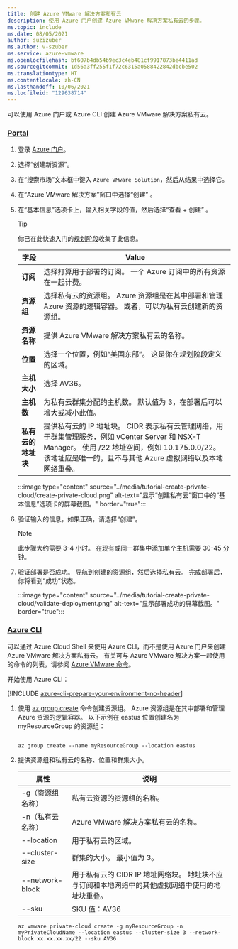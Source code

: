 ```yaml
---
title: 创建 Azure VMware 解决方案私有云
description: 使用 Azure 门户创建 Azure VMware 解决方案私有云的步骤。
ms.topic: include
ms.date: 08/05/2021
author: suzizuber
ms.author: v-szuber
ms.service: azure-vmware
ms.openlocfilehash: bf607b4db54b9ec3c4eb481cf9917873be4411ad
ms.sourcegitcommit: 1d56a3ff255f1f72c6315a0588422842dbcbe502
ms.translationtype: HT
ms.contentlocale: zh-CN
ms.lasthandoff: 10/06/2021
ms.locfileid: "129638714"
---
```

<!-- Used in deploy-azure-vmware-solution.md and tutorial-create-private-cloud.md -->

可以使用 Azure 门户或 Azure CLI 创建 Azure VMware 解决方案私有云。


### <a name="portal"></a>[Portal](#tab/azure-portal)

1. 登录 [Azure 门户](https://portal.azure.com)。

1. 选择“创建新资源”。 

1. 在“搜索市场”文本框中键入 `Azure VMware Solution`，然后从结果中选择它。 

1. 在“Azure VMware 解决方案”窗口中选择“创建” 。

1. 在“基本信息”选项卡上，输入相关字段的值，然后选择“查看 + 创建” 。 

   >[!TIP]
   >你已在此快速入门的[规划阶段](../plan-private-cloud-deployment.md)收集了此信息。

   | 字段   | Value  |
   | ---| --- |
   | **订阅** | 选择打算用于部署的订阅。 一个 Azure 订阅中的所有资源在一起计费。|
   | **资源组** | 选择私有云的资源组。 Azure 资源组是在其中部署和管理 Azure 资源的逻辑容器。 或者，可以为私有云创建新的资源组。 |
   | **资源名称** | 提供 Azure VMware 解决方案私有云的名称。 |
   | **位置** | 选择一个位置，例如“美国东部”。 这是你在规划阶段定义的区域。 |
   | **主机大小** | 选择 AV36。 |
   | **主机数** | 为私有云群集分配的主机数。 默认值为 3，在部署后可以增大或减小此值。  |
   | **私有云的地址块** | 提供私有云的 IP 地址块。  CIDR 表示私有云管理网络，用于群集管理服务，例如 vCenter Server 和 NSX-T Manager。 使用 /22 地址空间，例如 10.175.0.0/22。  该地址应是唯一的，且不与其他 Azure 虚拟网络以及本地网络重叠。 |
   

   :::image type="content" source="../media/tutorial-create-private-cloud/create-private-cloud.png" alt-text="显示“创建私有云”窗口中的“基本信息”选项卡的屏幕截图。" border="true":::

1. 验证输入的信息，如果正确，请选择“创建”。  

   > [!NOTE]
   > 此步骤大约需要 3-4 小时。 在现有或同一群集中添加单个主机需要 30-45 分钟。

1. 验证部署是否成功。 导航到创建的资源组，然后选择私有云。  完成部署后，你将看到“成功”状态。 

   :::image type="content" source="../media/tutorial-create-private-cloud/validate-deployment.png" alt-text="显示部署成功的屏幕截图。" border="true":::


### <a name="azure-cli"></a>[Azure CLI](#tab/azure-cli)
可以通过 Azure Cloud Shell 来使用 Azure CLI，而不是使用 Azure 门户来创建 Azure VMware 解决方案私有云。 有关可与 Azure VMware 解决方案一起使用的命令的列表，请参阅 [Azure VMware 命令](/cli/azure/ext/vmware/vmware)。

开始使用 Azure CLI：

[!INCLUDE [azure-cli-prepare-your-environment-no-header](../../../includes/azure-cli-prepare-your-environment-no-header.md)]


1. 使用 [az group create](/cli/azure/group) 命令创建资源组。 Azure 资源组是在其中部署和管理 Azure 资源的逻辑容器。 以下示例在 eastus 位置创建名为 myResourceGroup 的资源组：  

   ```azurecli-interactive
   
   az group create --name myResourceGroup --location eastus
   ```

2. 提供资源组和私有云的名称、位置和群集大小。

   | 属性  | 说明  |
   | --------- | ------------ |
   | -g（资源组名称）     | 私有云资源的资源组的名称。        |
   | -n（私有云名称）     | Azure VMware 解决方案私有云的名称。        |
   | --location     | 用于私有云的区域。         |
   | --cluster-size     | 群集的大小。 最小值为 3。         |
   | --network-block     | 用于私有云的 CIDR IP 地址网络块。 地址块不应与订阅和本地网络中的其他虚拟网络中使用的地址块重叠。        |
   | --sku | SKU 值：AV36 |

   ```azurecli-interactive 
   az vmware private-cloud create -g myResourceGroup -n myPrivateCloudName --location eastus --cluster-size 3 --network-block xx.xx.xx.xx/22 --sku AV36
   ```
